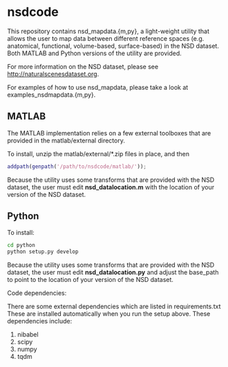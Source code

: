 # nsdcode

This repository contains nsd_mapdata.{m,py}, a light-weight utility that
allows the user to map data between different reference spaces
(e.g. anatomical, functional, volume-based, surface-based) in the NSD dataset.
Both MATLAB and Python versions of the utility are provided.

For more information on the NSD dataset, please see http://naturalscenesdataset.org.

For examples of how to use nsd_mapdata, please take a look at examples_nsdmapdata.{m,py}.


## MATLAB

The MATLAB implementation relies on a few external toolboxes that are provided
in the matlab/external directory.

To install, unzip the matlab/external/*.zip files in place, and then

```matlab
addpath(genpath('/path/to/nsdcode/matlab/'));
```

Because the utility uses some transforms that are provided with the NSD dataset,
the user must edit **nsd_datalocation.m** with the location of your
version of the NSD dataset.


## Python

To install: 

```bash
cd python
python setup.py develop
```

Because the utility uses some transforms that are provided with the NSD dataset,
the user must edit **nsd_datalocation.py** and adjust the base_path to point to
the location of your version of the NSD dataset.

Code dependencies:

There are some external dependencies which are listed in requirements.txt
These are installed automatically when you run the setup above.
These dependencies include:

  1. nibabel
  2. scipy
  3. numpy
  4. tqdm
